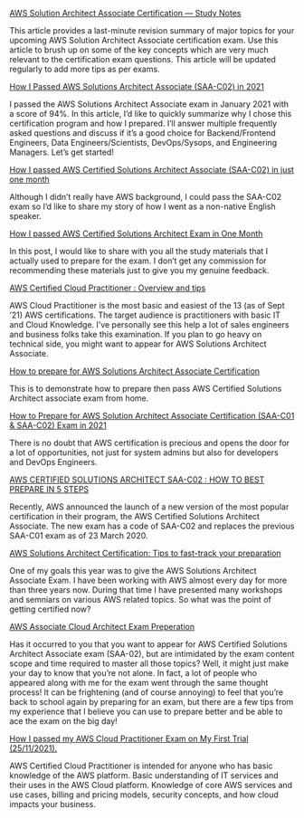 [AWS Solution Architect Associate Certification — Study Notes](https://towardsaws.com/aws-solution-architect-associate-certification-study-notes-c32f50503f8a)

This article provides a last-minute revision summary of major topics for your upcoming AWS Solution Architect Associate certification exam. Use this article to brush up on some of the key concepts which are very much relevant to the certification exam questions. This article will be updated regularly to add more tips as per exams.

[How I Passed AWS Solutions Architect Associate (SAA-C02) in 2021](https://medium.com/swlh/how-i-passed-aws-solutions-architect-associate-saa-c02-in-2021-70ec503fa963)

I passed the AWS Solutions Architect Associate exam in January 2021 with a score of 94%. In this article, I’d like to quickly summarize why I chose this certification program and how I prepared. I’ll answer multiple frequently asked questions and discuss if it’s a good choice for Backend/Frontend Engineers, Data Engineers/Scientists, DevOps/Sysops, and Engineering Managers. Let’s get started!

[How I passed AWS Certified Solutions Architect Associate (SAA-C02) in just one month](https://yutaroshimamura.medium.com/how-i-passed-aws-saa-c02-in-one-month-fe5c612dae1)

Although I didn’t really have AWS background, I could pass the SAA-C02 exam so I’d like to share my story of how I went as a non-native English speaker.

[How I passed AWS Certified Solutions Architect Exam in One Month](https://thepoints.medium.com/how-i-passed-aws-certified-solutions-architect-exam-in-one-month-without-any-prior-experience-a1f66dc4dfb3)

In this post, I would like to share with you all the study materials that I actually used to prepare for the exam. I don’t get any commission for recommending these materials just to give you my genuine feedback.

[AWS Certified Cloud Practitioner : Overview and tips](https://medium.com/@jayjoshi1/aws-cloud-practitioner-704d5d5e1f66)

AWS Cloud Practitioner is the most basic and easiest of the 13 (as of Sept ’21) AWS certifications. The target audience is practitioners with basic IT and Cloud Knowledge. I’ve personally see this help a lot of sales engineers and business folks take this examination. If you plan to go heavy on technical side, you might want to appear for AWS Solutions Architect Associate.

[How to prepare for AWS Solutions Architect Associate Certification](https://medium.com/@badawekoo/how-to-prepare-for-aws-solutions-architect-associate-certification-87ef2455f346)

This is to demonstrate how to prepare then pass AWS Certified Solutions Architect associate exam from home.

[How to Prepare for AWS Solution Architect Associate Certification (SAA-C01 & SAA-C02) Exam in 2021](https://medium.com/javarevisited/how-to-prepare-for-aws-solution-architect-associate-certification-saa-c01-saa-c02-exam-in-2021-a6e7e7e771fc)

There is no doubt that AWS certification is precious and opens the door for a lot of opportunities, not just for system admins but also for developers and DevOps Engineers.

[AWS CERTIFIED SOLUTIONS ARCHITECT SAA-C02 : HOW TO BEST PREPARE IN 5 STEPS](https://medium.com/digital-cloud-training/aws-certified-solutions-architect-saa-c02-how-to-best-prepare-in-5-steps-429e0d5797c5)

Recently, AWS announced the launch of a new version of the most popular certification in their program, the AWS Certified Solutions Architect Associate. The new exam has a code of SAA-C02 and replaces the previous SAA-C01 exam as of 23 March 2020.

[AWS Solutions Architect Certification: Tips to fast-track your preparation](https://medium.com/@bansaridesai/aws-solutions-architect-certification-tips-to-fast-track-your-preparation-9fd05c464543)

One of my goals this year was to give the AWS Solutions Architect Associate Exam. I have been working with AWS almost every day for more than three years now. During that time I have presented many workshops and semniars on various AWS related topics. So what was the point of getting certified now?

[AWS Associate Cloud Architect Exam Preperation](https://medium.com/@aliabbasjaffri_/aws-associate-cloud-architect-exam-preperation-d5dbe17ffe9b)

Has it occurred to you that you want to appear for AWS Certified Solutions Architect Associate exam (SAA-02), but are intimidated by the exam content scope and time required to master all those topics? Well, it might just make your day to know that you’re not alone. In fact, a lot of people who appeared along with me for the exam went through the same thought process! It can be frightening (and of course annoying) to feel that you’re back to school again by preparing for an exam, but there are a few tips from my experience that I believe you can use to prepare better and be able to ace the exam on the big day!

[How I passed my AWS Cloud Practitioner Exam on My First Trial (25/11/2021).](https://medium.com/@richards.okiemute/how-i-passed-my-aws-cloud-practitioner-exam-on-my-first-trial-25-11-2021-e3ef613cabd6)

AWS Certified Cloud Practitioner is intended for anyone who has basic knowledge of the AWS platform. Basic understanding of IT services and their uses in the AWS Cloud platform. Knowledge of core AWS services and use cases, billing and pricing models, security concepts, and how cloud impacts your business.